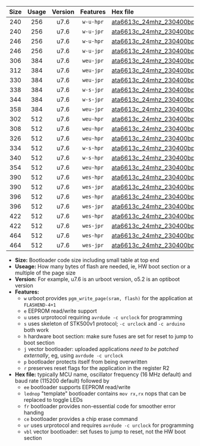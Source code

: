 |Size|Usage|Version|Features|Hex file|
|:-:|:-:|:-:|:-:|:--|
|240|256|u7.6|`w-u-hpr`|[ata6613c_24mhz_230400bps_ur.hex](https://raw.githubusercontent.com/stefanrueger/urboot/main/ata6613c_24mhz_230400bps_ur.hex)|
|240|256|u7.6|`w-u-jpr`|[ata6613c_24mhz_230400bps_ur_vbl.hex](https://raw.githubusercontent.com/stefanrueger/urboot/main/ata6613c_24mhz_230400bps_ur_vbl.hex)|
|246|256|u7.6|`w-u-hpr`|[ata6613c_24mhz_230400bps_lednop_ur.hex](https://raw.githubusercontent.com/stefanrueger/urboot/main/ata6613c_24mhz_230400bps_lednop_ur.hex)|
|246|256|u7.6|`w-u-jpr`|[ata6613c_24mhz_230400bps_lednop_ur_vbl.hex](https://raw.githubusercontent.com/stefanrueger/urboot/main/ata6613c_24mhz_230400bps_lednop_ur_vbl.hex)|
|306|384|u7.6|`weu-jpr`|[ata6613c_24mhz_230400bps_ee_ur_vbl.hex](https://raw.githubusercontent.com/stefanrueger/urboot/main/ata6613c_24mhz_230400bps_ee_ur_vbl.hex)|
|312|384|u7.6|`weu-jpr`|[ata6613c_24mhz_230400bps_ee_lednop_ur_vbl.hex](https://raw.githubusercontent.com/stefanrueger/urboot/main/ata6613c_24mhz_230400bps_ee_lednop_ur_vbl.hex)|
|330|384|u7.6|`weu-jpr`|[ata6613c_24mhz_230400bps_ee_lednop_fr_ur_vbl.hex](https://raw.githubusercontent.com/stefanrueger/urboot/main/ata6613c_24mhz_230400bps_ee_lednop_fr_ur_vbl.hex)|
|338|384|u7.6|`w-s-jpr`|[ata6613c_24mhz_230400bps_vbl.hex](https://raw.githubusercontent.com/stefanrueger/urboot/main/ata6613c_24mhz_230400bps_vbl.hex)|
|344|384|u7.6|`w-s-jpr`|[ata6613c_24mhz_230400bps_lednop_vbl.hex](https://raw.githubusercontent.com/stefanrueger/urboot/main/ata6613c_24mhz_230400bps_lednop_vbl.hex)|
|358|384|u7.6|`weu-jpr`|[ata6613c_24mhz_230400bps_ee_lednop_fr_ce_ur_vbl.hex](https://raw.githubusercontent.com/stefanrueger/urboot/main/ata6613c_24mhz_230400bps_ee_lednop_fr_ce_ur_vbl.hex)|
|302|512|u7.6|`weu-hpr`|[ata6613c_24mhz_230400bps_ee_ur.hex](https://raw.githubusercontent.com/stefanrueger/urboot/main/ata6613c_24mhz_230400bps_ee_ur.hex)|
|308|512|u7.6|`weu-hpr`|[ata6613c_24mhz_230400bps_ee_lednop_ur.hex](https://raw.githubusercontent.com/stefanrueger/urboot/main/ata6613c_24mhz_230400bps_ee_lednop_ur.hex)|
|326|512|u7.6|`weu-hpr`|[ata6613c_24mhz_230400bps_ee_lednop_fr_ur.hex](https://raw.githubusercontent.com/stefanrueger/urboot/main/ata6613c_24mhz_230400bps_ee_lednop_fr_ur.hex)|
|334|512|u7.6|`w-s-hpr`|[ata6613c_24mhz_230400bps.hex](https://raw.githubusercontent.com/stefanrueger/urboot/main/ata6613c_24mhz_230400bps.hex)|
|340|512|u7.6|`w-s-hpr`|[ata6613c_24mhz_230400bps_lednop.hex](https://raw.githubusercontent.com/stefanrueger/urboot/main/ata6613c_24mhz_230400bps_lednop.hex)|
|354|512|u7.6|`weu-hpr`|[ata6613c_24mhz_230400bps_ee_lednop_fr_ce_ur.hex](https://raw.githubusercontent.com/stefanrueger/urboot/main/ata6613c_24mhz_230400bps_ee_lednop_fr_ce_ur.hex)|
|390|512|u7.6|`wes-hpr`|[ata6613c_24mhz_230400bps_ee.hex](https://raw.githubusercontent.com/stefanrueger/urboot/main/ata6613c_24mhz_230400bps_ee.hex)|
|390|512|u7.6|`wes-jpr`|[ata6613c_24mhz_230400bps_ee_vbl.hex](https://raw.githubusercontent.com/stefanrueger/urboot/main/ata6613c_24mhz_230400bps_ee_vbl.hex)|
|396|512|u7.6|`wes-hpr`|[ata6613c_24mhz_230400bps_ee_lednop.hex](https://raw.githubusercontent.com/stefanrueger/urboot/main/ata6613c_24mhz_230400bps_ee_lednop.hex)|
|396|512|u7.6|`wes-jpr`|[ata6613c_24mhz_230400bps_ee_lednop_vbl.hex](https://raw.githubusercontent.com/stefanrueger/urboot/main/ata6613c_24mhz_230400bps_ee_lednop_vbl.hex)|
|422|512|u7.6|`wes-hpr`|[ata6613c_24mhz_230400bps_ee_lednop_fr.hex](https://raw.githubusercontent.com/stefanrueger/urboot/main/ata6613c_24mhz_230400bps_ee_lednop_fr.hex)|
|422|512|u7.6|`wes-jpr`|[ata6613c_24mhz_230400bps_ee_lednop_fr_vbl.hex](https://raw.githubusercontent.com/stefanrueger/urboot/main/ata6613c_24mhz_230400bps_ee_lednop_fr_vbl.hex)|
|464|512|u7.6|`wes-hpr`|[ata6613c_24mhz_230400bps_ee_lednop_fr_ce.hex](https://raw.githubusercontent.com/stefanrueger/urboot/main/ata6613c_24mhz_230400bps_ee_lednop_fr_ce.hex)|
|464|512|u7.6|`wes-jpr`|[ata6613c_24mhz_230400bps_ee_lednop_fr_ce_vbl.hex](https://raw.githubusercontent.com/stefanrueger/urboot/main/ata6613c_24mhz_230400bps_ee_lednop_fr_ce_vbl.hex)|

- **Size:** Bootloader code size including small table at top end
- **Useage:** How many bytes of flash are needed, ie, HW boot section or a multiple of the page size
- **Version:** For example, u7.6 is an urboot version, o5.2 is an optiboot version
- **Features:**
  + `w` urboot provides `pgm_write_page(sram, flash)` for the application at `FLASHEND-4+1`
  + `e` EEPROM read/write support
  + `u` uses urprotocol requiring `avrdude -c urclock` for programming
  + `s` uses skeleton of STK500v1 protocol; `-c urclock` and `-c arduino` both work
  + `h` hardware boot section: make sure fuses are set for reset to jump to boot section
  + `j` vector bootloader: uploaded applications *need to be patched externally*, eg, using `avrdude -c urclock`
  + `p` bootloader protects itself from being overwritten
  + `r` preserves reset flags for the application in the register R2
- **Hex file:** typically MCU name, oscillator frequency (16 MHz default) and baud rate (115200 default) followed by
  + `ee` bootloader supports EEPROM read/write
  + `lednop` "template" bootloader contains `mov rx,rx` nops that can be replaced to toggle LEDs
  + `fr` bootloader provides non-essential code for smoother error handing
  + `ce` bootloader provides a chip erase command
  + `ur` uses urprotocol and requires `avrdude -c urclock` for programming
  + `vbl` vector bootloader: set fuses to jump to reset, not the HW boot section
